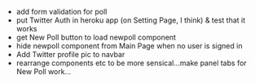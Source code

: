 * add form validation for poll
* put Twitter Auth in heroku app (on Setting Page, I think) & test that it works
* get New Poll button to load newpoll component
* hide newpoll component from Main Page when no user is signed in
* Add Twitter profile pic to navbar  
* rearrange components etc to be more sensical...make panel tabs for New Poll work...
